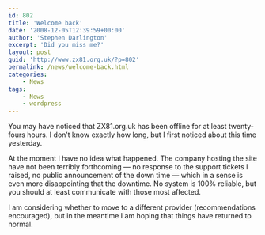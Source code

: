 ```yaml
---
id: 802
title: 'Welcome back'
date: '2008-12-05T12:39:59+00:00'
author: 'Stephen Darlington'
excerpt: 'Did you miss me?'
layout: post
guid: 'http://www.zx81.org.uk/?p=802'
permalink: /news/welcome-back.html
categories:
    - News
tags:
    - News
    - wordpress
---
```


You may have noticed that ZX81.org.uk has been offline for at least twenty-fours hours. I don’t know exactly how long, but I first noticed about this time yesterday.

At the moment I have no idea what happened. The company hosting the site have not been terribly forthcoming — no response to the support tickets I raised, no public announcement of the down time — which in a sense is even more disappointing that the downtime. No system is 100% reliable, but you should at least communicate with those most affected.

I am considering whether to move to a different provider (recommendations encouraged), but in the meantime I am hoping that things have returned to normal.